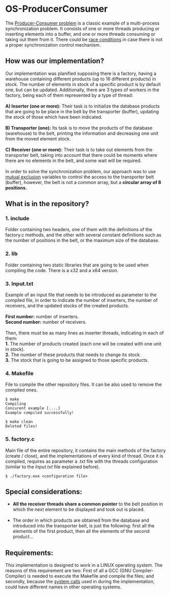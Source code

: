 # OS-ProducerConsumer

The <a href="https://en.wikipedia.org/wiki/Producer–consumer_problem">Producer-Consumer problem</a> is a classic example of a multi-process synchronization problem. It consists of one or more threads producing or inserting elements into a buffer, and one or more threads consuming or taking out them from it. There could be <a href="https://en.wikipedia.org/wiki/Race_condition">race conditions</a> in case there is not a proper synchronization control mechanism.

## How was our implementation?

Our implementation was planified supposing there is a factory, having a warehouse containing different products (up to 16 different products) in stock. The number of elements in stock of a specific product is by default one, but can be updated. Additionally, there are 3 types of workers in the factory, being each of them represented by a type of thread:<br>
<br>
<b>A) Inserter (one or more):</b> Their task is to initialize the database products that are going to be place in the belt by the transporter (buffer), updating the stock of those which have been indicated.
<br><br>
<b>B) Transporter (one):</b> Its task is to move the products of the database (warehouse) to the belt, printing the information and decreasing one unit from the moved element stock.
<br><br>
<b>C) Receiver (one or more):</b> Their task is to take out elements from the transporter belt, taking into account that there could be moments where there are no elements in the belt, and some wait will be required.<br>
<br>
In order to solve the synchronization problem, our approach was to use <a href="https://en.wikipedia.org/wiki/Mutual_exclusion">mutual exclusion</a> variables to control the access to the transporter belt (buffer), however, the belt is not a common array, but a <b>circular array of 8 positions.</b>

## What is in the repository?

### 1. include
Folder containing two headers, one of them with the definitions of the factory.c methods, and the other with several constant definitions such as the number of positions in the belt, or the maximum size of the database.

### 2. lib
Folder containing two static libraries that are going to be used when compiling the code. There is a x32 and a x64 version.

### 3. Input.txt
Example of an input file that needs to be introduced as parameter to the compiled file, in order to indicate the number of inserters, the number of receivers, and the updated stocks of the created products.<br>
<br>
<b>First number:</b> number of inserters.
<br>
<b>Second number:</b> number of receivers.<br>
<br>
Then, there must be as many lines as inserter threads, indicating in each of them:
<br>
<b>1.</b> The number of products created (each one will be created with one unit in stock).<br>
<b>2.</b> The number of these products that needs to change its stock.<br>
<b>3.</b> The stock that is going to be assigned to those specific products.

### 4. Makefile
File to compile the other repository files. It can be also used to remove the compiled ones.

```shell
$ make
Compiling
Concurent example [....]
Example compiled successfully!
```

```shell
$ make clean
Deleted files!
```

### 5. factory.c
Main file of the entire repository, it contains the main methods of the factory (create / close), and the implementations of every kind of thread. Once it is compiled, requires as parameter a .txt file with the threads configuration (similar to the <i>Input.txt</i> file explained before).

```shell
$ ./factory.exe <configuration file>
```

## Special considerations:

* <b>All the receiver threads share a common pointer</b> to the belt position in which the next element to be displayed and took out is placed.
<br><br>
* The order in which products are obtained from the database and introduced into the transporter belt, is just the following: first all the elements of the first product, then all the elements of the second product...

## Requirements:

This implementation is designed to work in a LINUX operating system. The reasons of this requirement are two: First of all a GCC (GNU Compiler-Compiler) is needed to execute the Makefile and compile the files; and secondly, because the <a href="https://en.wikipedia.org/wiki/System_call">system calls</a> used in during the implementation, could have different names in other operating systems.
